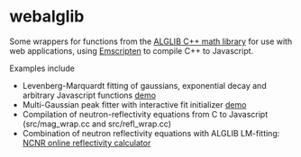 # webalglib

Some wrappers for functions from the [ALGLIB C++ math library](http://www.alglib.net/) for use with web applications, using [Emscripten](http://emscripten.org/) to compile C++ to Javascript.

Examples include
* Levenberg-Marquardt fitting of gaussians, exponential decay and arbitrary Javascript functions [demo](https://bmaranville.github.io/webalglib/apps/webfit/app.html)
* Multi-Gaussian peak fitter with interactive fit initializer [demo](https://bmaranville.github.io/webalglib/apps/webfit/multipeak.html)
* Compilation of neutron-reflectivity equations from C to Javascript (src/mag_wrap.cc and src/refl_wrap.cc)
* Combination of neutron reflectivity equations with ALGLIB LM-fitting: [NCNR online reflectivity calculator](https://www.ncnr.nist.gov/instruments/magik/calculators/calcR_d3_dark.html)

